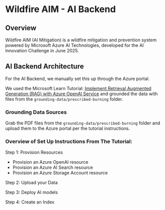 # Wildfire AIM - AI Backend

## Overview
Wildfire AIM (AI Mitigation) is a wildfire mitigation and prevention system powered by Microsoft Azure AI Technologies, developed for the AI Innovation Challenge in June 2025.

## AI Backend Architecture

For the AI Backend, we manually set this up through the Azure portal.

We used the Microsoft Learn Tutorial: [Implement Retrieval Augmented Generation (RAG) with Azure OpenAI Service](https://microsoftlearning.github.io/mslearn-openai/Instructions/Exercises/02-use-own-data.html) and grounded the data with files from the `grounding-data/prescribed-burning` folder.

### Grounding Data Sources
Grab the PDF files from the `grounding-data/prescribed-burning` folder and upload them to the Azure portal per the tutorial instructions.

### Overview of Set Up Instructions From The Tutorial:

Step 1: Provision Resources
- Provision an Azure OpenAI resource
- Provision an Azure AI Search resource
- Provision an Azure Storage Account resource

Step 2: Upload your Data

Step 3: Deploy AI models

Step 4: Create an Index
